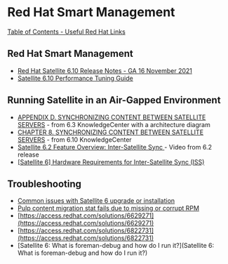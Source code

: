 # Red Hat Smart Management

[Table of Contents - Useful Red Hat Links](https://github.com/pslucas0212/UsefulRedHatLinks)

## Red Hat Smart Management  
- [Red Hat Satellite 6.10 Release Notes - GA 16 November 2021](https://access.redhat.com/documentation/en-us/red_hat_satellite/6.10/html-single/release_notes/index)
- [Satellite 6.10 Performance Tuning Guide](https://redhatsatellite.github.io/satellite-performance-tuning/)


## Running Satellite in an Air-Gapped Environment
- [APPENDIX D. SYNCHRONIZING CONTENT BETWEEN SATELLITE SERVERS](https://access.redhat.com/documentation/en-us/red_hat_satellite/6.3/html/content_management_guide/using_iss) - from 6.3 KnowledgeCenter with a architecture diagram
- [CHAPTER 8. SYNCHRONIZING CONTENT BETWEEN SATELLITE SERVERS](https://access.redhat.com/documentation/en-us/red_hat_satellite/6.10/html/content_management_guide/using_iss) - from 6.10 KnowledgeCenter
- [Satellite 6.2 Feature Overview: Inter-Satellite Sync ](https://www.redhat.com/en/about/videos/satellite-feature-intersatellite-sync) - Video from 6.2 release
- [[Satellite 6] Hardware Requirements for Inter-Satellite Sync (ISS)](https://access.redhat.com/solutions/5304971)

## Troubleshooting
- [Common issues with Satellite 6 upgrade or installation](https://access.redhat.com/articles/2485491#common-issues---satellite-69-8)
- [Pulp content migration stat fails due to missing or corrupt RPM](https://access.redhat.com/solutions/6529711)
- [https://access.redhat.com/solutions/6629271](https://access.redhat.com/solutions/6629271)
- [https://access.redhat.com/solutions/6822731](https://access.redhat.com/solutions/6822731)
- [Satellite 6: What is foreman-debug and how do I run it?](Satellite 6: What is foreman-debug and how do I run it?)

